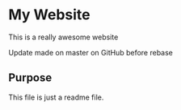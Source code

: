 # My Website

This is a really awesome website

Update made on master on GitHub before rebase

## Purpose

This file is just a readme file.
